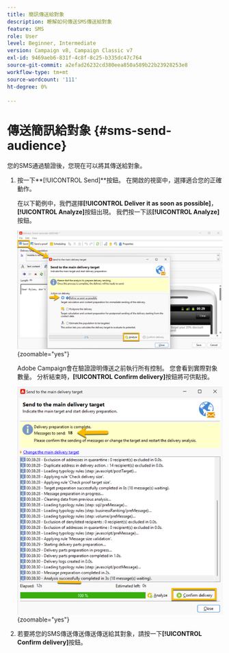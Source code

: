 ```yaml
---
title: 簡訊傳送給對象
description: 瞭解如何傳送SMS傳送給對象
feature: SMS
role: User
level: Beginner, Intermediate
version: Campaign v8, Campaign Classic v7
exl-id: 9469aeb6-831f-4c8f-8c25-b335dc47c764
source-git-commit: a2efad26232cd380eea850a589b22b23928253e8
workflow-type: tm+mt
source-wordcount: '111'
ht-degree: 0%

---
```


# 傳送簡訊給對象 {#sms-send-audience}

您的SMS通過驗證後，您現在可以將其傳送給對象。

1. 按一下&#x200B;**[!UICONTROL Send]**按鈕。
在開啟的視窗中，選擇適合您的正確動作。

   在以下範例中，我們選擇&#x200B;**[!UICONTROL Deliver it as soon as possible]**，**[!UICONTROL Analyze]**&#x200B;按鈕出現。 我們按一下該&#x200B;**[!UICONTROL Analyze]**&#x200B;按鈕。

   ![](assets/send_action.png){zoomable="yes"}

   Adobe Campaign會在驗證證明傳送之前執行所有控制。 您會看到實際對象數量。 分析結束時，**[!UICONTROL Confirm delivery]**&#x200B;按鈕將可供點按。

   ![](assets/send_analyze.png){zoomable="yes"}

1. 若要將您的SMS傳送傳送傳送傳送給其對象，請按一下&#x200B;**[!UICONTROL Confirm delivery]**&#x200B;按鈕。
